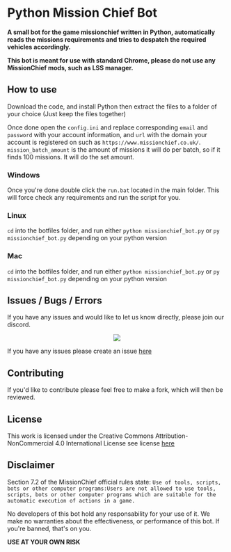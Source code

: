 # Python Mission Chief Bot

 **A small bot for the game missionchief written in Python, automatically reads the missions requirements and tries to despatch the required vehicles accordingly.**

**This bot is meant for use with standard Chrome, please do not use any MissionChief mods, such as LSS manager.**


## How to use
Download the code, and install Python then extract the files to a folder of your choice (Just keep the files together)

Once done open the `config.ini` and replace corresponding `email` and `password` with your account information, and `url` with the domain your account is registered on such as `https://www.missionchief.co.uk/`. 
`mission_batch_amount` is the amount of missions it will do per batch, so if it finds 100 missions. It will do the set amount.

### Windows
Once you're done double click the `run.bat` located in the main folder. This will force check any requirements and run the script for you. 

### Linux
 `cd` into the botfiles folder, and run either `python missionchief_bot.py` or `py missionchief_bot.py` depending on your python version
 
 ### Mac
 `cd` into the botfiles folder, and run either `python missionchief_bot.py` or `py missionchief_bot.py` depending on your python version





## Issues / Bugs / Errors

If you have any issues and would like to let us know directly, please join our discord.
<p align="center">
  <a href="https://discord.gg/DshUEeg">
    <img src="https://discordapp.com/api/guilds/676191159638425620/widget.png?style=banner2" />
  </a>
</p>

If you have any issues please create an issue [here](https://github.com/codesidian/Python-MissionChiefBot/issues)


## Contributing

If you'd like to contribute please feel free to make a fork, which will then be reviewed.


## License
This work is licensed under the Creative Commons Attribution-NonCommercial 4.0 International License
see license [here](https://github.com/codesidian/Python-MissionChiefBot/blob/master/LICENSE.md)

## Disclaimer
Section 7.2 of the MissionChief official rules state:
`Use of tools, scripts, bots or other computer programs:Users are not allowed to use tools, scripts, bots or other computer programs which are suitable for the automatic execution of actions in a game.`

No developers of this bot hold any responsability for your use of it. We make no warranties about the effectiveness, or performance of this bot. If you're banned, that's on you. 

**USE AT YOUR OWN RISK**
